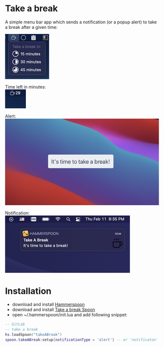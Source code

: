 # Take a break

A simple menu bar app which sends a notification (or a popup alert) to take a break after a given time:

![menu](./screenshots/menu.png)

Time left in minutes:  
![timer](./screenshots/timer.png)

Alert:  
![alert](./screenshots/alert.png)

Notification:  
![notification](./screenshots/notification.png)

# Installation

 - download and install [Hammerspoon](https://github.com/Hammerspoon/hammerspoon/releases/latest)
 - download and install [Take a break Spoon]()
 - open ~/.hammerspoon/init.lua and add following snippet:

```lua
-- GitLab
-- take a break
hs.loadSpoon("takeABreak")
spoon.takeABreak:setup{notificationType = 'alert'} -- or 'notificaton'
```